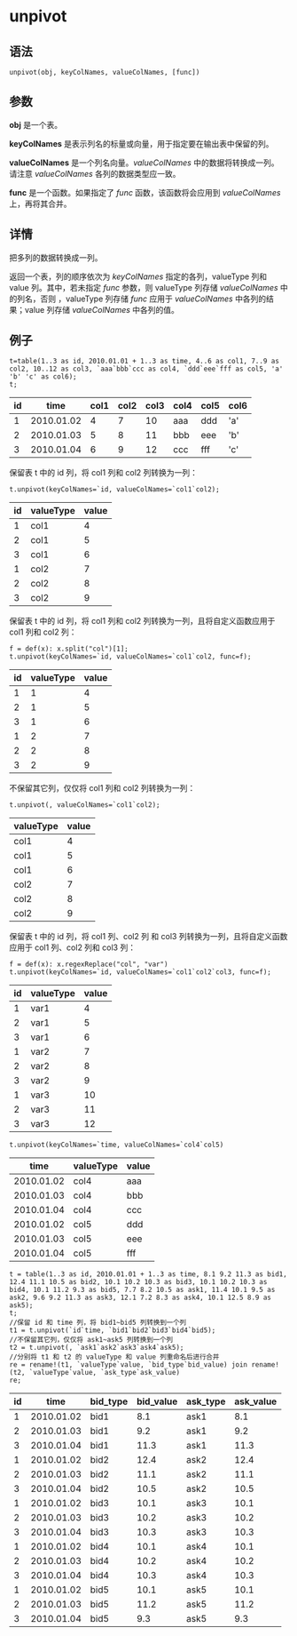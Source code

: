 # unpivot

## 语法

`unpivot(obj, keyColNames, valueColNames, [func])`

## 参数

**obj** 是一个表。

**keyColNames** 是表示列名的标量或向量，用于指定要在输出表中保留的列。

**valueColNames** 是一个列名向量。*valueColNames* 中的数据将转换成一列。 请注意
*valueColNames* 各列的数据类型应一致。

**func** 是一个函数。如果指定了 *func* 函数，该函数将会应用到 *valueColNames* 上，再将其合并。

## 详情

把多列的数据转换成一列。

返回一个表，列的顺序依次为 *keyColNames* 指定的各列，valueType 列和 value
列。其中，若未指定 *func* 参数，则 valueType 列存储 *valueColNames* 中的列名，否则 ，valueType 列存储
*func* 应用于 *valueColNames* 中各列的结果；value 列存储 *valueColNames*
中各列的值。

## 例子

```
t=table(1..3 as id, 2010.01.01 + 1..3 as time, 4..6 as col1, 7..9 as col2, 10..12 as col3, `aaa`bbb`ccc as col4, `ddd`eee`fff as col5, 'a' 'b' 'c' as col6);
t;
```

| id | time | col1 | col2 | col3 | col4 | col5 | col6 |
| --- | --- | --- | --- | --- | --- | --- | --- |
| 1 | 2010.01.02 | 4 | 7 | 10 | aaa | ddd | 'a' |
| 2 | 2010.01.03 | 5 | 8 | 11 | bbb | eee | 'b' |
| 3 | 2010.01.04 | 6 | 9 | 12 | ccc | fff | 'c' |

保留表 t 中的 id 列，将 col1 列和 col2 列转换为一列：

```
t.unpivot(keyColNames=`id, valueColNames=`col1`col2);
```

| id | valueType | value |
| --- | --- | --- |
| 1 | col1 | 4 |
| 2 | col1 | 5 |
| 3 | col1 | 6 |
| 1 | col2 | 7 |
| 2 | col2 | 8 |
| 3 | col2 | 9 |

保留表 t 中的 id 列，将 col1 列和 col2 列转换为一列，且将自定义函数应用于 col1 列和 col2 列：

```
f = def(x): x.split("col")[1];
t.unpivot(keyColNames=`id, valueColNames=`col1`col2, func=f);
```

| id | valueType | value |
| --- | --- | --- |
| 1 | 1 | 4 |
| 2 | 1 | 5 |
| 3 | 1 | 6 |
| 1 | 2 | 7 |
| 2 | 2 | 8 |
| 3 | 2 | 9 |

不保留其它列，仅仅将 col1 列和 col2 列转换为一列：

```
t.unpivot(, valueColNames=`col1`col2);
```

| valueType | value |
| --- | --- |
| col1 | 4 |
| col1 | 5 |
| col1 | 6 |
| col2 | 7 |
| col2 | 8 |
| col2 | 9 |

保留表 t 中的 id 列，将 col1 列、col2 列 和 col3 列转换为一列，且将自定义函数应用于 col1 列、col2 列和 col3 列：

```
f = def(x): x.regexReplace("col", "var")
t.unpivot(keyColNames=`id, valueColNames=`col1`col2`col3, func=f);
```

| id | valueType | value |
| --- | --- | --- |
| 1 | var1 | 4 |
| 2 | var1 | 5 |
| 3 | var1 | 6 |
| 1 | var2 | 7 |
| 2 | var2 | 8 |
| 3 | var2 | 9 |
| 1 | var3 | 10 |
| 2 | var3 | 11 |
| 3 | var3 | 12 |

```
t.unpivot(keyColNames=`time, valueColNames=`col4`col5)
```

| time | valueType | value |
| --- | --- | --- |
| 2010.01.02 | col4 | aaa |
| 2010.01.03 | col4 | bbb |
| 2010.01.04 | col4 | ccc |
| 2010.01.02 | col5 | ddd |
| 2010.01.03 | col5 | eee |
| 2010.01.04 | col5 | fff |

```
t = table(1..3 as id, 2010.01.01 + 1..3 as time, 8.1 9.2 11.3 as bid1, 12.4 11.1 10.5 as bid2, 10.1 10.2 10.3 as bid3, 10.1 10.2 10.3 as bid4, 10.1 11.2 9.3 as bid5, 7.7 8.2 10.5 as ask1, 11.4 10.1 9.5 as ask2, 9.6 9.2 11.3 as ask3, 12.1 7.2 8.3 as ask4, 10.1 12.5 8.9 as ask5);
t;
//保留 id 和 time 列，将 bid1~bid5 列转换到一个列
t1 = t.unpivot(`id`time, `bid1`bid2`bid3`bid4`bid5);
//不保留其它列，仅仅将 ask1~ask5 列转换到一个列
t2 = t.unpivot(, `ask1`ask2`ask3`ask4`ask5);
//分别将 t1 和 t2 的 valueType 和 value 列重命名后进行合并
re = rename!(t1, `valueType`value, `bid_type`bid_value) join rename!(t2, `valueType`value, `ask_type`ask_value)
re;
```

| id | time | bid\_type | bid\_value | ask\_type | ask\_value |
| --- | --- | --- | --- | --- | --- |
| 1 | 2010.01.02 | bid1 | 8.1 | ask1 | 8.1 |
| 2 | 2010.01.03 | bid1 | 9.2 | ask1 | 9.2 |
| 3 | 2010.01.04 | bid1 | 11.3 | ask1 | 11.3 |
| 1 | 2010.01.02 | bid2 | 12.4 | ask2 | 12.4 |
| 2 | 2010.01.03 | bid2 | 11.1 | ask2 | 11.1 |
| 3 | 2010.01.04 | bid2 | 10.5 | ask2 | 10.5 |
| 1 | 2010.01.02 | bid3 | 10.1 | ask3 | 10.1 |
| 2 | 2010.01.03 | bid3 | 10.2 | ask3 | 10.2 |
| 3 | 2010.01.04 | bid3 | 10.3 | ask3 | 10.3 |
| 1 | 2010.01.02 | bid4 | 10.1 | ask4 | 10.1 |
| 2 | 2010.01.03 | bid4 | 10.2 | ask4 | 10.2 |
| 3 | 2010.01.04 | bid4 | 10.3 | ask4 | 10.3 |
| 1 | 2010.01.02 | bid5 | 10.1 | ask5 | 10.1 |
| 2 | 2010.01.03 | bid5 | 11.2 | ask5 | 11.2 |
| 3 | 2010.01.04 | bid5 | 9.3 | ask5 | 9.3 |

